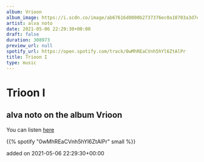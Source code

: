 ```yaml
---
album: Vrioon
album_image: https://i.scdn.co/image/ab67616d0000b2737376ec0a18703a3d7e5897a3
artist: alva noto
date: 2021-05-06 22:29:30+00:00
draft: false
duration: 308973
preview_url: null
spotify_url: https://open.spotify.com/track/0wMhREaCVnh5hYl6ZtAlPr
title: Trioon I
type: music
---
```



# Trioon I

## alva noto on the album Vrioon

You can listen [here](https://open.spotify.com/track/0wMhREaCVnh5hYl6ZtAlPr)

{{% spotify "0wMhREaCVnh5hYl6ZtAlPr" small %}}

added on 2021-05-06 22:29:30+00:00